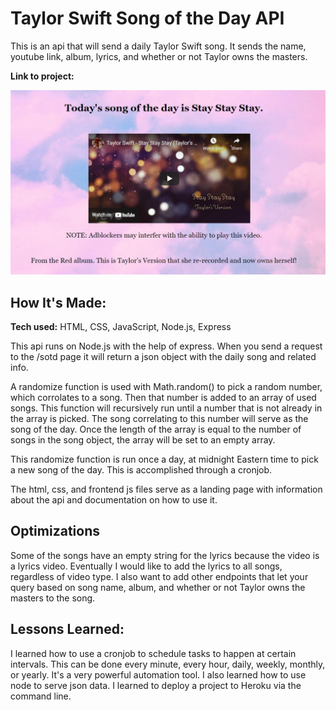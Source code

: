 # Taylor Swift Song of the Day API
This is an api that will send a daily Taylor Swift song. It sends the name, youtube link, album, lyrics, and whether or not Taylor owns the masters.

**Link to project:** 

![a screenshot of the landing page example](public/exampless.jpg)

## How It's Made:

**Tech used:** HTML, CSS, JavaScript, Node.js, Express

This api runs on Node.js with the help of express. When you send a request to the /sotd page it will return a json object with the daily song and related info.

A randomize function is used with Math.random() to pick a random number, which corrolates to a song. Then that number is added to an array of used songs. This function will recursively run until a number that is not already in the array is picked. The song correlating to this number will serve as the song of the day. Once the length of the array is equal to the number of songs in the song object, the array will be set to an empty array.

This randomize function is run once a day, at midnight Eastern time to pick a new song of the day. This is accomplished through a cronjob. 

The html, css, and frontend js files serve as a landing page with information about the api and documentation on how to use it.

## Optimizations

Some of the songs have an empty string for the lyrics because the video is a lyrics video. Eventually I would like to add the lyrics to all songs, regardless of video type. I also want to add other endpoints that let your query based on song name, album, and whether or not Taylor owns the masters to the song.

## Lessons Learned:

I learned how to use a cronjob to schedule tasks to happen at certain intervals. This can be done every minute, every hour, daily, weekly, monthly, or yearly. It's a very powerful automation tool. I also learned how to use node to serve json data. I learned to deploy a project to Heroku via the command line.


